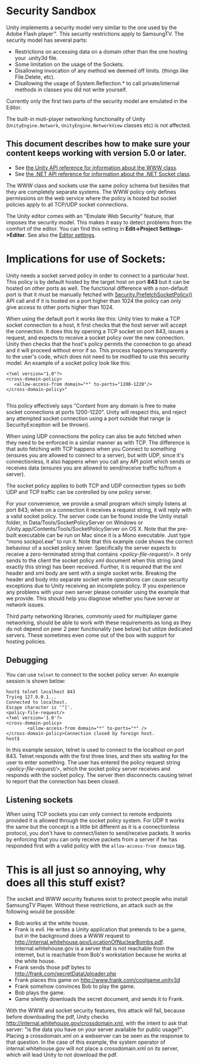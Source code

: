 Security Sandbox
================


Unity implements a security model very similar to the one used by the Adobe Flash player™. This security restrictions apply to SamsungTV. The security model has several parts:


* Restrictions on accessing data on a domain other than the one hosting your .unity3d file.
* Some limitation on the usage of the Sockets.
* Disallowing invocation of any method we deemed off limits. (things like File.Delete, etc).
* Disallowing the usage of System.Reflection.* to call private/internal methods in classes you did not write yourself.

Currently only the first two parts of the security model are emulated in the Editor.

The built-in muti-player networking functionality of Unity (`UnityEngine.Network`, `UnityEngine.NetworkView` classes etc) is not affected.

This document describes how to make sure your content keeps working with version 5.0 or later.
------------------------------------------------------------------------------------------------------------


* See [the Unity API reference for information about the WWW class](ScriptRef:WWW.html).
* See [the .NET API reference for information about the .NET Socket class](http://msdn.microsoft.com/en-us/library/system.net.sockets.socket.aspx).

The WWW class and sockets use the same policy schema but besides that they are completely separate systems. The WWW policy only defines permissions on the web service where the policy is hosted but socket policies apply to all TCP/UDP socket connections.

The Unity editor comes with an "Emulate Web Security" feature, that imposes the security model.
This makes it easy to detect problems from the comfort of the editor. You can find this setting in
**Edit-&gt;Project Settings-&gt;Editor**. See also the [Editor settings](class-EditorManager).




Implications for use of Sockets:
================================


Unity needs a socket served policy in order to connect to a particular host. This policy is by default hosted by the target host on port **843** but it can be hosted on other ports as well. The functional difference with a non-default port is that it must be manually fetched with [Security.PrefetchSocketPolicy()](ScriptRef:Security.PrefetchSocketPolicy.html) API call and if it is hosted on a port higher than 1024 the policy can only give access to other ports higher than 1024.

When using the default port it works like this: Unity tries to make a TCP socket connection to a host, it first checks that the host server will accept the connection.
It does this by opening a TCP socket on port 843, issues a request, and expects to receive a socket policy over the new connection. Unity then checks that the host's policy permits the connection to go ahead and it will proceed without error if so. This process happens transparently to the user's code, which does not need to be modified to use this security model. An example of a socket policy look like this:


````
<?xml version="1.0"?>
<cross-domain-policy>
   <allow-access-from domain="*" to-ports="1200-1220"/> 
</cross-domain-policy>"


````
This policy effectively says "Content from any domain is free to make socket connections at ports 1200-1220". Unity will respect this, and reject
any attempted socket connection using a port outside that range (a SecurityException will be thrown).

When using UDP connections the policy can also be auto fetched when they need to be enforced in a similar manner as with TCP. The difference is that auto fetching with TCP happens when you Connect to something (ensures you are allowed to connect to a server), but with UDP, since it's connectionless, it also happens when you call any API point which sends or receives data (ensures you are allowed to send/receive traffic to/from a server).


The socket policy applies to both TCP and UDP connection types so both UDP and TCP traffic can be controlled by one policy server.

For your convenience, we provide a small program which simply listens at port 843; when on a connection it receives a request string, it will reply with a valid socket policy.
The server code can be found inside the Unity install folder, in Data/Tools/SocketPolicyServer on Windows or /Unity.app/Contents/Tools/SocketPolicyServer on OS X. Note that the pre-built executable can be run on Mac since it is a Mono executable. Just type "mono sockpol.exe" to run it. Note that this example code shows the correct behaviour of a socket policy server. Specifically the server expects to receive a zero-terminated string that contains _&lt;policy-file-request/&gt;_. It only sends to the client the socket policy xml document when this string (and exactly this string) has been received. Further, it is required that the xml header and xml body are sent with a single socket write. Breaking the header and body into separate socket write operations can cause security exceptions due to Unity receiving an incomplete policy. If you experience any problems with your own server please consider using the example that we provide. This should help you diagnose whether you have server or network issues.

Third party networking libraries, commonly used for multiplayer game networking, should be able to work with these requirements as long as they do not depend on peer 2 peer functionality (see below) but utilize dedicated servers. These sometimes even come out of the box with support for hosting policies.


Debugging
---------


You can use `telnet` to connect to the socket policy server. An example session is shown below:


````
host$ telnet localhost 843
Trying 127.0.0.1...
Connected to localhost.
Escape character is '^]'.
<policy-file-request/>
<?xml version='1.0'?>
<cross-domain-policy>
        <allow-access-from domain="*" to-ports="*" />
</cross-domain-policy>Connection closed by foreign host.
host$

````
In this example session, telnet is used to connect to the localhost on port 843. Telnet responds with the first three lines, and then sits waiting for the user to enter something. The user has entered the policy request string _&lt;policy-file-request/&gt;_, which the socket policy server receives and responds with the socket policy. The server then disconnects causing telnet to report that the connection has been closed.

Listening sockets
-----------------

When using TCP sockets you can only connect to remote endpoints provided it is allowed through the socket policy system. For UDP it works the same but the concept is a little bit different as it is a connectionless protocol, you don't have to connect/listen to send/receive packets. It works by enforcing that you can only receive packets from a server if he has responded first with a valid policy with the `allow-access-from domain` tag.

This is all just so annoying, why does all this stuff exist?
============================================================


The socket and WWW security features exist to protect people who install SamsungTV Player. Without these restrictions, an attack such as the following would be possible:


* Bob works at the white house.
* Frank is evil. He writes a Unity application that pretends to be a game, but in the background does a WWW request to http://internal.whitehouse.gov/LocationOfNuclearBombs.pdf. Internal.whitehouse.gov is a server that is not reachable from the internet, but is reachable from Bob's workstation because he works at the white house.
* Frank sends those pdf bytes to http://frank.com/secretDataUploader.php
* Frank places this game on http://www.frank.com/coolgame.unity3d
* Frank somehow convinces Bob to play the game.
* Bob plays the game.
* Game silently downloads the secret document, and sends it to Frank.

With the WWW and socket security features, this attack will fail, because before downloading the pdf, Unity checks http://internal.whitehouse.gov/crossdomain.xml, with the intent to ask that server: "is the data you have on your server available for public usage?". Placing a crossdomain.xml on a webserver can be seen as the response to that question. In the case of this example, the system operator of internal.whitehouse.gov will not place a crossdomain.xml on its server, which will lead Unity to not download the pdf.
